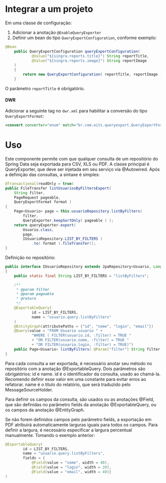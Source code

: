 # Integrar a um projeto

Em uma classe de configuração:

1. Adicionar a anotação ```@EnableQueryExporter```
2. Definir um bean do tipo ```QueryExportConfiguration```, conforme exemplo:

```java
@Bean
	public QueryExportConfiguration queryExportConfiguration(
			@Value("${singra.reports.title}") String reportTitle,
			@Value("${singra.reports.image}") String reportImage
	)
	{
		return new QueryExportConfiguration( reportTitle, reportImage );
	}
```

O parâmetro ```reportTitle``` é obrigatório.

#### DWR

Adicionar a seguinte tag no ```dwr.xml``` para habilitar a conversão do tipo ```QueryExportFormat```:

```xml
<convert converter="enum" match="br.com.eits.queryexport.QueryExportFormat" />
```

# Uso

Este componente permite com que qualquer consulta de um repositório do Spring Data seja exportada para CSV, XLS ou PDF. 
A classe principal é QueryExporter, que deve ser injetada em seu serviço via @Autowired. Após a definição das consultas, 
a sintaxe é simples:

```java
@Transactional(readOnly = true)
public FileTransfer listUsuariosByFiltersExport( 
    String filter, 
    PageRequest pageable, 
    QueryExportFormat format )
{
    Page<Usuario> page = this.usuarioRepository.listByFilters( 
        filter, 
        QueryExporter.keepSortOnly( pageable ) );
    return queryExporter.export( 
        Usuario.class, 
        page, 
        IUsuarioRepository.LIST_BY_FILTERS )
            .to( format ).fileTransfer();
}
```

Definição no repositório:

```java
public interface IUsuarioRepository extends JpaRepository<Usuario, Long>
{
    public static final String LIST_BY_FILTERS = "listByFilters";

    /**
     * @param filter
     * @param pageable
     * @return
     */
    @ExportableQuery(
            id = LIST_BY_FILTERS,
            name = "usuario.query.listByFilters"
    )
    @EntityGraph(attributePaths = {"id", "nome", "login", "email"})
    @Query(value = "FROM Usuario usuario " +
            "WHERE ( FILTER(usuario.id, :filter) = TRUE "
            + "OR FILTER(usuario.nome, :filter) = TRUE "
            + "OR FILTER(usuario.login, :filter) = TRUE)")
    public Page<Usuario> listByFilters( @Param("filter") String filter, Pageable pageable );
}
```

Para cada consulta a ser exportada, é necessário anotar seu método no repositório com a anotação @ExportableQuery. Dois parâmetros são obrigatórios: id e name. id é o identificador da consulta, usado ao chamá-la. Recomendo definir esse valor em uma constante para evitar erros ao refatorar. name é o título do relatório, que será traduzido pelo MessageSourceHolder.

Para definir os campos da consulta, são usados ou as anotações @Field, que são definidas no parâmetro fields da anotação @ExportableQuery, ou os campos da anotação @EntityGraph.

Se não forem definidos campos pelo parâmetro fields, a exportação em PDF atribuirá automaticamente larguras iguais para todos os campos. Para definir a largura, é necessário especificar a largura percentual manualmente. Tomando o exemplo anterior:

```java
@ExportableQuery(
        id = LIST_BY_FILTERS,
        name = "usuario.query.listByFilters",
        fields = {
            @Field(value = "nome", width = 40),
            @Field(value = "login", width = 20),
            @Field(value = "email", width = 40)}
)
```